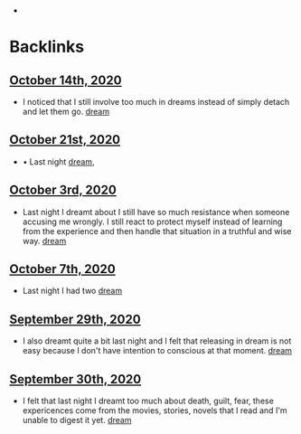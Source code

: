 - 

# Backlinks
## [October 14th, 2020](<October 14th, 2020.md>)
- I noticed that I still involve too much in dreams instead of simply detach and let them go. [dream](<dream.md>)

## [October 21st, 2020](<October 21st, 2020.md>)
- •	Last night [dream](<dream.md>),

## [October 3rd, 2020](<October 3rd, 2020.md>)
- Last night I dreamt about I still have so much resistance when someone accusing me wrongly. I still react to protect myself instead of learning from the experience and then handle that situation in a truthful and wise way. [dream](<dream.md>)

## [October 7th, 2020](<October 7th, 2020.md>)
- Last night I had two [dream](<dream.md>)

## [September 29th, 2020](<September 29th, 2020.md>)
- I also dreamt quite a bit last night and I felt that releasing in dream is not easy because I don't have intention to conscious at that moment. [dream](<dream.md>)

## [September 30th, 2020](<September 30th, 2020.md>)
- I felt that last night I dreamt too much about death, guilt, fear, these expericences come from the movies, stories, novels that I read and I'm unable to digest it yet. [dream](<dream.md>)

